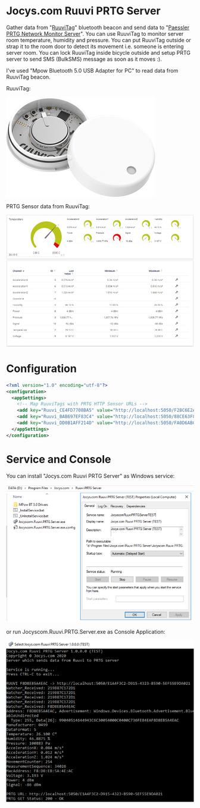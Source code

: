 # Jocys.com Ruuvi PRTG Server


Gather data from "[RuuviTag](https://ruuvi.com/)" bluetooth beacon and send data to "[Paessler PRTG Network Monitor Server](https://www.paessler.com/prtg)". You can use RuuviTag to monitor server room temperature, humidity and pressure. You can put RuuviTag outside or strap it to the room door to detect its movement i.e. someone is entering server room. You can lock RuuviTag inside bicycle outside and setup PRTG server to send SMS (BulkSMS) message as soon as it moves :).

I've used "Mpow Bluetooth 5.0 USB Adapter for PC" to read data from RuuviTag beacon.

RuuviTag:

![RuuviTag](https://github.com/JocysCom/Ruuvi/blob/master/PRTG.Server/Documents/Images/RuuviTag.jpg?raw=true "RuuviTag")

PRTG Sensor data from RuuviTag:

![Ruuvi PRTG View](https://github.com/JocysCom/Ruuvi/blob/master/PRTG.Server/Documents/Images/Ruuvi_PRTG_Sensor.png?raw=true "Ruuvi PRTG View")

# Configuration

```xml
<?xml version="1.0" encoding="utf-8"?>
<configuration>
  <appSettings>
    <!-- Map RuuviTags with PRTG HTTP Sensor URLs -->
    <add key="Ruuvi_CE4FD7708BA5" value="http://localhost:5050/F28C6E2A-F0D8-B58A-7A26-A96CBF5540C7"/>
    <add key="Ruuvi_BAB697EF83C4" value="http://localhost:5050/88CE63F8-A83D-0644-F990-ADCEBCFCA452"/>
    <add key="Ruuvi_DD0B1AFF214D" value="http://localhost:5050/FA0D6ABC-D842-CBF0-3FED-185F7D3E1F7A"/>
  </appSettings>
</configuration>
```

# Service and Console

You can install "Jocys.com Ruuvi PRTG Server" as Windows service:

![Ruuvi PRTG Service](https://github.com/JocysCom/Ruuvi/blob/master/PRTG.Server/Documents/Images/Ruuvi_PRTG_Files.png "Ruuvi PRTG Service")

or run Jocyscom.Ruuvi.PRTG.Server.exe as Console Application:

![Ruuvi PRTG Console](https://github.com/JocysCom/Ruuvi/blob/master/PRTG.Server/Documents/Images/Ruuvi_Server_as_Console.png "Ruuvi PRTG Console")
